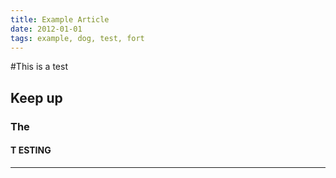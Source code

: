 ```yaml
---
title: Example Article
date: 2012-01-01
tags: example, dog, test, fort
---
```


#This is a test

## Keep up

### The

#### T ESTING


------
